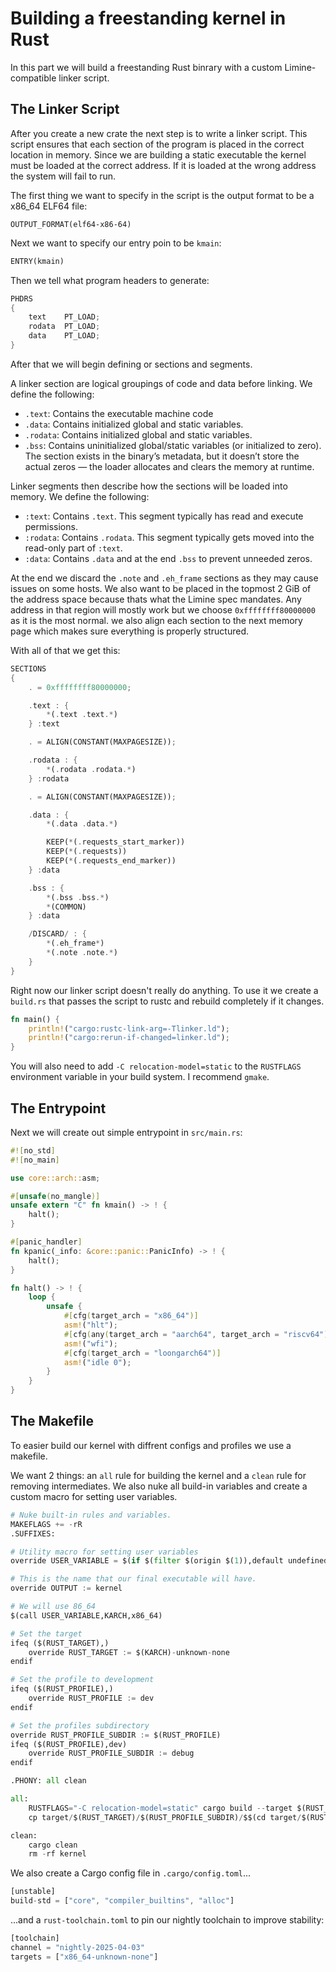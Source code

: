 # Building a freestanding kernel in Rust

In this part we will build a freestanding Rust binrary with a custom Limine-compatible linker script.

## The Linker Script

After you create a new crate the next step is to write a linker script. This script ensures that each section of the program is placed in the correct location in memory. Since we are building a static executable the kernel must be loaded at the correct address. If it is loaded at the wrong address the system will fail to run.

The first thing we want to specify in the script is the output format to be a x86_64 ELF64 file:

```plaintext
OUTPUT_FORMAT(elf64-x86-64)
```

Next we want to specify our entry poin to be `kmain`:

```rust
ENTRY(kmain)
```

Then we tell what program headers to generate:

```rust
PHDRS
{
    text    PT_LOAD;
    rodata  PT_LOAD;
    data    PT_LOAD;
}
```

After that we will begin defining or sections and segments.

A linker section are logical groupings of code and data before linking. We define the following:

* `.text`: Contains the executable machine code
* `.data`: Contains initialized global and static variables.
* `.rodata`: Contains initialized global and static variables.
* `.bss`: Contains uninitialized global/static variables (or initialized to zero). The section exists in the binary’s metadata, but it doesn’t store the actual zeros — the loader allocates and clears the memory at runtime.

Linker segments then describe how the sections will be loaded into memory. We define the following:

* `:text`: Contains `.text`. This segment typically has read and execute permissions.
* `:rodata`: Contains `.rodata`. This segment typically gets moved into the read-only part of `:text`.
* `:data`: Contains `.data` and at the end `.bss` to prevent unneeded zeros.

At the end we discard the `.note` and `.eh_frame` sections as they may cause issues on some hosts. We also want to be placed in the topmost 2 GiB of the address space because thats what the Limine spec mandates. Any address in that region will mostly work but we choose `0xffffffff80000000` as it is the most normal. we also align each section to the next memory page which makes sure everything is properly structured.

With all of that we get this:

```rust
SECTIONS
{
    . = 0xffffffff80000000;

    .text : {
        *(.text .text.*)
    } :text

    . = ALIGN(CONSTANT(MAXPAGESIZE));

    .rodata : {
        *(.rodata .rodata.*)
    } :rodata

    . = ALIGN(CONSTANT(MAXPAGESIZE));

    .data : {
        *(.data .data.*)

        KEEP(*(.requests_start_marker))
        KEEP(*(.requests))
        KEEP(*(.requests_end_marker))
    } :data

    .bss : {
        *(.bss .bss.*)
        *(COMMON)
    } :data

    /DISCARD/ : {
        *(.eh_frame*)
        *(.note .note.*)
    }
}
```

Right now our linker script doesn't really do anything. To use it we create a `build.rs` that passes the script to rustc and rebuild completely if it changes.

```rust
fn main() {
    println!("cargo:rustc-link-arg=-Tlinker.ld");
    println!("cargo:rerun-if-changed=linker.ld");
}
```

You will also need to add `-C relocation-model=static` to the `RUSTFLAGS` environment variable in your build system. I recommend `gmake`.

## The Entrypoint

Next we will create out simple entrypoint in `src/main.rs`:

```rust
#![no_std]
#![no_main]

use core::arch::asm;

#[unsafe(no_mangle)]
unsafe extern "C" fn kmain() -> ! {
    halt();
}

#[panic_handler]
fn kpanic(_info: &core::panic::PanicInfo) -> ! {
    halt();
}

fn halt() -> ! {
    loop {
        unsafe {
            #[cfg(target_arch = "x86_64")]
            asm!("hlt");
            #[cfg(any(target_arch = "aarch64", target_arch = "riscv64"))]
            asm!("wfi");
            #[cfg(target_arch = "loongarch64")]
            asm!("idle 0");
        }
    }
}
```

## The Makefile

To easier build our kernel with diffrent configs and profiles we use a makefile.

We want 2 things: an `all` rule for building the kernel and a `clean` rule for removing intermediates. We also nuke all build-in variables and create a custom macro for setting user variables.

```py
# Nuke built-in rules and variables.
MAKEFLAGS += -rR
.SUFFIXES:

# Utility macro for setting user variables
override USER_VARIABLE = $(if $(filter $(origin $(1)),default undefined),$(eval override $(1) := $(2)))

# This is the name that our final executable will have.
override OUTPUT := kernel

# We will use 86_64
$(call USER_VARIABLE,KARCH,x86_64)

# Set the target
ifeq ($(RUST_TARGET),)
    override RUST_TARGET := $(KARCH)-unknown-none
endif

# Set the profile to development
ifeq ($(RUST_PROFILE),)
    override RUST_PROFILE := dev
endif

# Set the profiles subdirectory
override RUST_PROFILE_SUBDIR := $(RUST_PROFILE)
ifeq ($(RUST_PROFILE),dev)
    override RUST_PROFILE_SUBDIR := debug
endif

.PHONY: all clean

all:
    RUSTFLAGS="-C relocation-model=static" cargo build --target $(RUST_TARGET) --profile $(RUST_PROFILE)
    cp target/$(RUST_TARGET)/$(RUST_PROFILE_SUBDIR)/$$(cd target/$(RUST_TARGET)/$(RUST_PROFILE_SUBDIR) && find -maxdepth 1 -perm -111 -type f) kernel

clean:
    cargo clean
    rm -rf kernel
```

We also create a Cargo config file in `.cargo/config.toml`...

```js
[unstable]
build-std = ["core", "compiler_builtins", "alloc"]
```

...and a `rust-toolchain.toml` to pin our nightly toolchain to improve stability:

```js
[toolchain]
channel = "nightly-2025-04-03"
targets = ["x86_64-unknown-none"]
```
